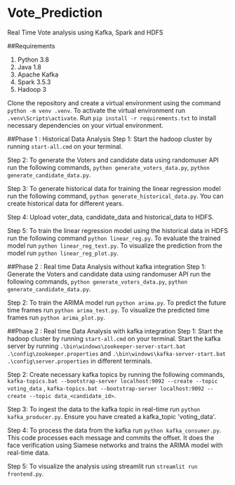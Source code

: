 ﻿# Vote_Prediction

Real Time Vote analysis using Kafka, Spark and HDFS

##Requirements
1. Python 3.8
2. Java 1.8
3. Apache Kafka
4. Spark 3.5.3
5. Hadoop 3

Clone the repository and create a virtual environment using the command ```python -m venv .venv```. To activate the virtual environment run ```.venv\Scripts\activate```. Run ```pip install -r requirements.txt``` to install necessary dependencies on your virtual environment.

##Phase 1 : Historical Data Analysis
Step 1: Start the hadoop cluster by running ```start-all.cmd``` on your terminal. 

Step 2: To generate the Voters and candidate data using randomuser API run the following commands, ```python generate_voters_data.py```, ```python generate_candidate_data.py```.

Step 3: To generate historical data for training the linear regression model run the following command, ```python generate_historical_data.py```. You can create historical data for different years.

Step 4: Upload voter_data, candidate_data and historical_data to HDFS.

Step 5: To train the linear regression model using the historical data in HDFS run the following command ```python linear_reg.py```. To evaluate the trained model run ```python linear_reg_test.py```. To visualize the prediction from the model run ```python linear_reg_plot.py```.

##Phase 2 : Real time Data Analysis without kafka integration
Step 1: Generate the Voters and candidate data using randomuser API run the following commands, ```python generate_voters_data.py```, ```python generate_candidate_data.py```.

Step 2: To train the ARIMA model run ```python arima.py```. To predict the future time frames run ```python arima_test.py```. To visualize the predicted time frames run ```python arima_plot.py```.

##Phase 2 : Real time Data Analysis with kafka integration
Step 1: Start the hadoop cluster by running ```start-all.cmd``` on your terminal. Start the kafka server by running ```.\bin\windows\zookeeper-server-start.bat .\config\zookeeper.properties``` and ```.\bin\windows\kafka-server-start.bat .\config\server.properties``` in different terminals.

Step 2: Create necessary kafka topics by running the following commands, ```kafka-topics.bat --bootstrap-server localhost:9092 --create --topic voting_data``` , ```kafka-topics.bat --bootstrap-server localhost:9092 --create --topic data_<candidate_id>```.

Step 3: To ingest the data to the kafka topic in real-time run ```python kafka_producer.py```. Ensure you have created a kafka_topic 'voting_data'.

Step 4: To process the data from the kafka run ```python kafka_consumer.py```. This code processes each message and commits the offset. It does the face verification using Siamese networks and trains the ARIMA model with real-time data.

Step 5: To visualize the analysis using streamlit run ```streamlit run frontend.py```.
